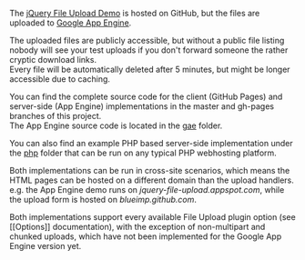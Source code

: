 The [jQuery File Upload Demo](http://blueimp.github.com/jQuery-File-Upload/) is hosted on GitHub, but the files are uploaded to [Google App Engine](http://code.google.com/appengine/).

The uploaded files are publicly accessible, but without a public file listing nobody will see your test uploads if you don't forward someone the rather cryptic download links.  
Every file will be automatically deleted after 5 minutes, but might be longer accessible due to caching.

You can find the complete source code for the client (GitHub Pages) and server-side (App Engine) implementations in the master and gh-pages branches of this project.  
The App Engine source code is located in the [gae](https://github.com/blueimp/jQuery-File-Upload/tree/master/gae) folder.

You can also find an example PHP based server-side implementation under the [php](https://github.com/blueimp/jQuery-File-Upload/tree/master/php) folder that can be run on any typical PHP webhosting platform.

Both implementations can be run in cross-site scenarios, which means the HTML pages can be hosted on a different domain than the upload handlers.  
e.g. the App Engine demo runs on *jquery-file-upload.appspot.com*, while the upload form is hosted on *blueimp.github.com*.

Both implementations support every available File Upload plugin option (see [[Options]] documentation), with the exception of non-multipart and chunked uploads, which have not been implemented for the Google App Engine version yet.